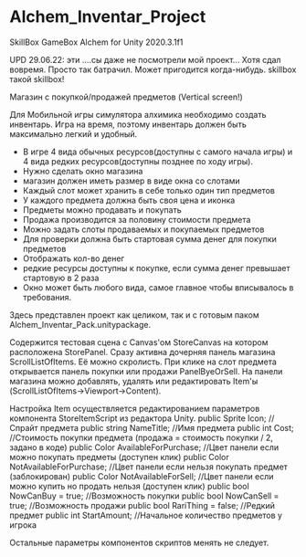# Alchem_Inventar_Project
SkillBox GameBox Alchem for Unity 2020.3.1f1

UPD 29.06.22: эти ....сы даже не посмотрели мой проект... Хотя сдал вовремя. Просто так батрачил. Может пригодится когда-нибудь. skillbox такой skillbox!

Магазин с покупкой/продажей предметов (Vertical screen!)

Для Мобильной игры симулятора алхимика необходимо создать инвентарь. Игра на время, поэтому инвентарь должен быть максимально легкий и удобный.

* В игре 4 вида обычных ресурсов(доступны с самого начала игры) и 4 вида редких ресурсов(доступны позднее по ходу игры). 
* Нужно сделать окно магазина
* магазин должен иметь размер в виде окна со слотами
* Каждый слот может хранить в себе только один тип предметов
* У каждого предмета должна быть своя цена и иконка
* Предметы можно продавать и покупать
* Продажа производится за половину стоимости предмета
* Можно задать слоты продаваемых и покупаемых предметов
* Для проверки должна быть стартовая сумма денег для покупки предметов
* Отображать кол-во денег
* редкие ресурсы доступны к покупке, если сумма денег превышает стартовую в 2 раза
* Окно может быть любого вида, самое главное чтобы вписывалось в требования.

Здесь представлен проект как целиком, так и с готовым паком Alchem_Inventar_Pack.unitypackage.

Содержится тестовая сцена с Canvas'ом StoreCanvas на котором расположена StorePanel. Сразу активна дочерняя панель магазина ScrollListOfItems. Её можно скролисть. При клике на слот предмета открывается панель покупки или продажи PanelByeOrSell.
На панели магазина можно добавлять, удалять или редактировать Item'ы (ScrollListOfItems->Viewport->Content).

Настройка Item осуществляется редактированием параметров компонента StoreItemScript из редактора Unity.
    public Sprite Icon; //Спрайт предмета
    public string NameTitle; //Имя предмета
    public int Cost; //Стоимость покупки предмета (продажа = стоимость покупки / 2, задано в коде)
    public Color AvailableForPurchase; //Цвет панели если можно покупать предметы (доступен клик)
    public Color NotAvailableForPurchase; //Цвет панели если нельзя покупать предмет (заблокирован)
    public Color NotAvailableForSell; //Цвет панели если можно купить но продать нельзя (доступен клик)
    public bool NowCanBuy = true; //Возможность покупки
    public bool NowCanSell = true; //Возможность продажи
    public bool RariThing = false; //Редкий предмет
    public int StartAmount; //Начальное количество предметов у игрока

Остальные параметры компонентов скриптов менять не следует.
